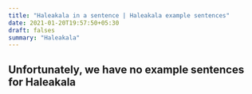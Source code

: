 ```yaml
---
title: "Haleakala in a sentence | Haleakala example sentences"
date: 2021-01-20T19:57:50+05:30
draft: falses
summary: "Haleakala"
---
```

## Unfortunately, we have no example sentences for Haleakala                 

